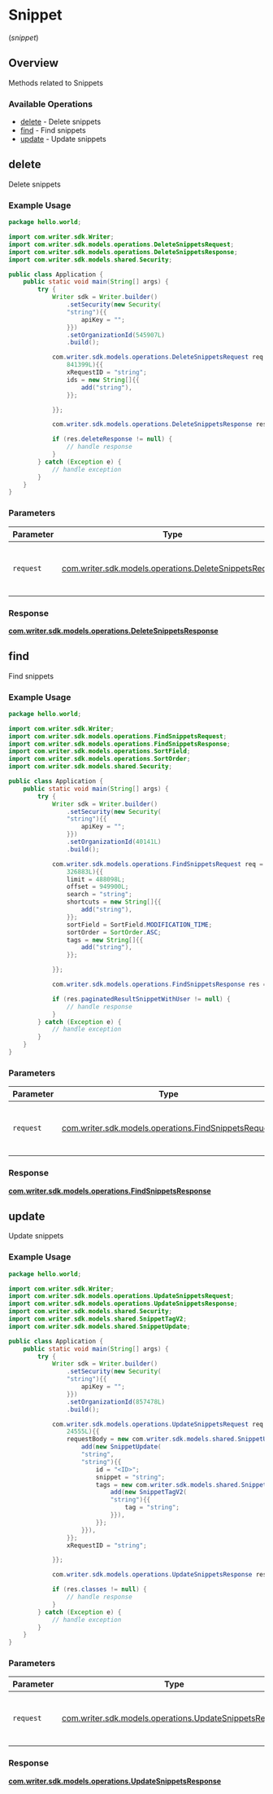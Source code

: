# Snippet
(*snippet*)

## Overview

Methods related to Snippets

### Available Operations

* [delete](#delete) - Delete snippets
* [find](#find) - Find snippets
* [update](#update) - Update snippets

## delete

Delete snippets

### Example Usage

```java
package hello.world;

import com.writer.sdk.Writer;
import com.writer.sdk.models.operations.DeleteSnippetsRequest;
import com.writer.sdk.models.operations.DeleteSnippetsResponse;
import com.writer.sdk.models.shared.Security;

public class Application {
    public static void main(String[] args) {
        try {
            Writer sdk = Writer.builder()
                .setSecurity(new Security(
                "string"){{
                    apiKey = "";
                }})
                .setOrganizationId(545907L)
                .build();

            com.writer.sdk.models.operations.DeleteSnippetsRequest req = new DeleteSnippetsRequest(
                841399L){{
                xRequestID = "string";
                ids = new String[]{{
                    add("string"),
                }};

            }};

            com.writer.sdk.models.operations.DeleteSnippetsResponse res = sdk.snippet.delete(req);

            if (res.deleteResponse != null) {
                // handle response
            }
        } catch (Exception e) {
            // handle exception
        }
    }
}
```

### Parameters

| Parameter                                                                                                  | Type                                                                                                       | Required                                                                                                   | Description                                                                                                |
| ---------------------------------------------------------------------------------------------------------- | ---------------------------------------------------------------------------------------------------------- | ---------------------------------------------------------------------------------------------------------- | ---------------------------------------------------------------------------------------------------------- |
| `request`                                                                                                  | [com.writer.sdk.models.operations.DeleteSnippetsRequest](../../models/operations/DeleteSnippetsRequest.md) | :heavy_check_mark:                                                                                         | The request object to use for the request.                                                                 |


### Response

**[com.writer.sdk.models.operations.DeleteSnippetsResponse](../../models/operations/DeleteSnippetsResponse.md)**


## find

Find snippets

### Example Usage

```java
package hello.world;

import com.writer.sdk.Writer;
import com.writer.sdk.models.operations.FindSnippetsRequest;
import com.writer.sdk.models.operations.FindSnippetsResponse;
import com.writer.sdk.models.operations.SortField;
import com.writer.sdk.models.operations.SortOrder;
import com.writer.sdk.models.shared.Security;

public class Application {
    public static void main(String[] args) {
        try {
            Writer sdk = Writer.builder()
                .setSecurity(new Security(
                "string"){{
                    apiKey = "";
                }})
                .setOrganizationId(40141L)
                .build();

            com.writer.sdk.models.operations.FindSnippetsRequest req = new FindSnippetsRequest(
                326883L){{
                limit = 488098L;
                offset = 949900L;
                search = "string";
                shortcuts = new String[]{{
                    add("string"),
                }};
                sortField = SortField.MODIFICATION_TIME;
                sortOrder = SortOrder.ASC;
                tags = new String[]{{
                    add("string"),
                }};

            }};

            com.writer.sdk.models.operations.FindSnippetsResponse res = sdk.snippet.find(req);

            if (res.paginatedResultSnippetWithUser != null) {
                // handle response
            }
        } catch (Exception e) {
            // handle exception
        }
    }
}
```

### Parameters

| Parameter                                                                                              | Type                                                                                                   | Required                                                                                               | Description                                                                                            |
| ------------------------------------------------------------------------------------------------------ | ------------------------------------------------------------------------------------------------------ | ------------------------------------------------------------------------------------------------------ | ------------------------------------------------------------------------------------------------------ |
| `request`                                                                                              | [com.writer.sdk.models.operations.FindSnippetsRequest](../../models/operations/FindSnippetsRequest.md) | :heavy_check_mark:                                                                                     | The request object to use for the request.                                                             |


### Response

**[com.writer.sdk.models.operations.FindSnippetsResponse](../../models/operations/FindSnippetsResponse.md)**


## update

Update snippets

### Example Usage

```java
package hello.world;

import com.writer.sdk.Writer;
import com.writer.sdk.models.operations.UpdateSnippetsRequest;
import com.writer.sdk.models.operations.UpdateSnippetsResponse;
import com.writer.sdk.models.shared.Security;
import com.writer.sdk.models.shared.SnippetTagV2;
import com.writer.sdk.models.shared.SnippetUpdate;

public class Application {
    public static void main(String[] args) {
        try {
            Writer sdk = Writer.builder()
                .setSecurity(new Security(
                "string"){{
                    apiKey = "";
                }})
                .setOrganizationId(857478L)
                .build();

            com.writer.sdk.models.operations.UpdateSnippetsRequest req = new UpdateSnippetsRequest(
                24555L){{
                requestBody = new com.writer.sdk.models.shared.SnippetUpdate[]{{
                    add(new SnippetUpdate(
                    "string",
                    "string"){{
                        id = "<ID>";
                        snippet = "string";
                        tags = new com.writer.sdk.models.shared.SnippetTagV2[]{{
                            add(new SnippetTagV2(
                            "string"){{
                                tag = "string";
                            }}),
                        }};
                    }}),
                }};
                xRequestID = "string";

            }};

            com.writer.sdk.models.operations.UpdateSnippetsResponse res = sdk.snippet.update(req);

            if (res.classes != null) {
                // handle response
            }
        } catch (Exception e) {
            // handle exception
        }
    }
}
```

### Parameters

| Parameter                                                                                                  | Type                                                                                                       | Required                                                                                                   | Description                                                                                                |
| ---------------------------------------------------------------------------------------------------------- | ---------------------------------------------------------------------------------------------------------- | ---------------------------------------------------------------------------------------------------------- | ---------------------------------------------------------------------------------------------------------- |
| `request`                                                                                                  | [com.writer.sdk.models.operations.UpdateSnippetsRequest](../../models/operations/UpdateSnippetsRequest.md) | :heavy_check_mark:                                                                                         | The request object to use for the request.                                                                 |


### Response

**[com.writer.sdk.models.operations.UpdateSnippetsResponse](../../models/operations/UpdateSnippetsResponse.md)**

